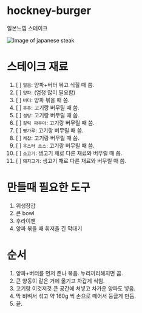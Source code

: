 # hockney-burger
일본느낌 스테이크 

![Image of japanese steak](http://modu.redarrow.kr/files/2012/02/%ED%95%A8%EB%B0%95%EC%8A%A4%ED%85%8C%EC%9D%B4%ED%81%AC.jpg)

# 스테이크 재료
1. [ ] `얼음`: 양파+버터 볶고 식힐 때 씀.
2. [ ] `양파`: (엄청 많이 필요함)
3. [ ] `버터`: 양파 볶을 때 씀.
3. [ ] `후추`: 고기랑 버무릴 때 씀.
4. [ ] `설탕`: 고기랑 버무릴 때 씀.
5. [ ] `갈릭 파우더`: 고기랑 버무릴 때 씀.
6. [ ] `빵가루`: 고기랑 버무릴 때 씀.
7. [ ] `케챱`: 고기랑 버무릴 때 씀.
8. [ ] `우스터 소스`: 고기랑 버무릴 때 씀.
9. [ ] `소고기`: 생고기 채로 다른 재료와 버무릴 때 씀.
10. [ ] `돼지고기`: 생고기 채로 다른 재료와 버무릴 때 씀.

# 만들때 필요한 도구
1. 위생장갑
2. 큰 bowl
3. 후라이팬
5. 양파 볶을 때 휘저을 긴 막대기

# 순서
1. 양파+버터를 먼저 존나 볶음. 누리끼리해지면 끔.
2. 큰 양동이 같은 거에 옮기고 차갑게 식힘.
3. 고기랑 이것저것 큰 공간에 쳐넣고 차가운 양파도 넣음.
4. 막 비벼서 섞고 약 160g 씩 손으로 떼어서 둥글게 만듬.
5. 끝.